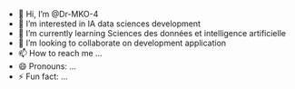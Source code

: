 - 👋 Hi, I’m @Dr-MKO-4
- 👀 I’m interested in IA data sciences development
- 🌱 I’m currently learning Sciences des données et intelligence artificielle
- 💞️ I’m looking to collaborate on development application
- 📫 How to reach me ...
- 😄 Pronouns: ...
- ⚡ Fun fact: ...

<!---
Dr-MKO-4/Dr-MKO-4 is a ✨ special ✨ repository because its `README.md` (this file) appears on your GitHub profile.
You can click the Preview link to take a look at your changes.
--->
